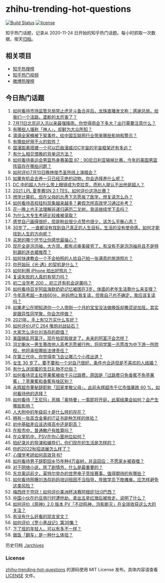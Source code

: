 # zhihu-trending-hot-questions

[![Build Status](https://github.com/justjavac/zhihu-trending-hot-questions/workflows/ci/badge.svg?branch=master)](https://github.com/justjavac/zhihu-trending-hot-questions/actions)
[![license](https://img.shields.io/github/license/justjavac/zhihu-trending-hot-questions)](https://github.com/justjavac/zhihu-trending-hot-questions/blob/master/LICENSE)

知乎热门话题，记录从 2020-11-24 日开始的知乎热门话题。每小时抓取一次数据，按天[归档](./archives)。

## 相关项目

- [知乎热搜榜](https://github.com/justjavac/zhihu-trending-top-search)
- [知乎热门视频](https://github.com/justjavac/zhihu-trending-hot-video)
- [微博热搜榜](https://github.com/justjavac/weibo-trending-hot-search)

## 今日热门话题

<!-- BEGIN -->
<!-- 最后更新时间 Mon Jul 12 2021 01:09:31 GMT+0800 (China Standard Time) -->

1. [如何看待市场监管总局禁止虎牙斗鱼合并后，龙珠直播发文称：感谢总局，给我们一个活路，垄断的太厉害了？](https://www.zhihu.com/question/471401960)
2. [7月11日北京迎入汛以来最强降雨，你觉得雨会下多大？出行需要注意什么？](https://www.zhihu.com/question/471533010)
3. [有哪些人堪称「神人」，却鲜为大众所知？](https://www.zhihu.com/question/39408533)
4. [滴滴全家桶被下架事件，给中国互联网行业带来哪些影响和警示？](https://www.zhihu.com/question/471242804)
5. [有哪些好用不火的软件？](https://www.zhihu.com/question/310110592)
6. [国漫距离搭建一个可以匹敌漫威/DC宇宙的宇宙框架还有多远？](https://www.zhihu.com/question/470496281)
7. [有什么相见恨晚的背单词方法？](https://www.zhihu.com/question/48040579)
8. [如何看待奥运会男篮热身赛美国
   87：90尼日利亚输掉比赛，今年的美国男篮阵容存在哪些问题？](https://www.zhihu.com/question/471503895)
9. [如何评价7月10日晚林俊杰圣所线上演唱会？](https://www.zhihu.com/question/471435723)
10. [如果有机会去养一只已经灭绝的动物，你会选择养什么呢？](https://www.zhihu.com/question/408285096)
11. [DC 中的超人为什么带上眼镜成为克拉克，而别人就认不出他是超人？](https://www.zhihu.com/question/470959218)
12. [2021 LPL 夏季赛SN 2:1 TES，如何评价这场比赛？](https://www.zhihu.com/question/471568606)
13. [想学计算机，但在父母的怂恿下志愿报了医学，想复读怎么办？](https://www.zhihu.com/question/470621971)
14. [如何看待高校挂科现象越来越多？暑假怎样高效学习通过补考？](https://www.zhihu.com/question/471551123)
15. [花一晚上也无法理解非递归遍历二叉树，我该继续学下去吗？](https://www.zhihu.com/question/387295413)
16. [为什么大专生考研比较难被录取？](https://www.zhihu.com/question/271013499)
17. [感觉自己画得很好，但是粉丝很少点赞也很少，该怎么平衡心态？](https://www.zhihu.com/question/471412359)
18. [30岁了，一直都没有找到自己真正的人生目标，生活的没有使命感，如何才能找到人生的方向呢？](https://www.zhihu.com/question/19760164)
19. [买房的哪个环节让你感觉最操心？](https://www.zhihu.com/question/470473641)
20. [现在全是泡泡袖，大方领，都有点审美疲劳了，有没有不是泡泡袖并且不是特别漏的连衣裙推荐？](https://www.zhihu.com/question/462523005)
21. [如何快速教会一个不会拍照的人给自己拍一张满意的旅游照片？](https://www.zhihu.com/question/21683968)
22. [你开始玩《光·遇》的契机是什么？](https://www.zhihu.com/question/466376863)
23. [如何利用 iPhone 拍出好照片？](https://www.zhihu.com/question/20746932)
24. [复读失败的人真的有努力吗？](https://www.zhihu.com/question/468243821)
25. [初二没学考 200 ，初三还有机会逆袭吗？](https://www.zhihu.com/question/469647742)
26. [如何看待百岁阿兹海默奶奶记忆被困在3岁，体面的老年生活靠什么来支撑？](https://www.zhihu.com/question/471164232)
27. [今年高考超一本线60分，爸妈想让我复读，但我自己也不确定，我应该复读吗？](https://www.zhihu.com/question/470979430)
28. [如果老公在明知道你一个人带刚一个月的宝宝没法做晚饭却撒谎说加班，其实是跟异性同学聚，你会怎样做？](https://www.zhihu.com/question/470868422)
29. [2021年，手上有12万买什么车好？](https://www.zhihu.com/question/453534204)
30. [如何评价UFC 264 嘴炮对战钻石？](https://www.zhihu.com/question/471526401)
31. [大家怎么评价刘浩存的颜值？](https://www.zhihu.com/question/415082238)
32. [美国搞乱阿富汗，现在拍屁股就走了，未来的阿富汗会怎样？](https://www.zhihu.com/question/470254637)
33. [河北衡水一男生篡改他人高考志愿被行拘，将同学第一志愿改为中下游一所院校，他将承担哪些法律责任？](https://www.zhihu.com/question/471217744)
34. [在第三代中，你觉得李飞会让哪几个小孩出道？](https://www.zhihu.com/question/469727398)
35. [女生 30
    岁了，要不要和一个对自己很好、条件也合适但是不喜欢的人结婚？](https://www.zhihu.com/question/463821091)
36. [有什么送闺蜜的生日礼物不烂俗？](https://www.zhihu.com/question/310113748)
37. [如何看待货主拉苹果蕉被收千元过路费，原因是「过路费只免香蕉不免苹果蕉」？苹果蕉和香蕉有啥区别？](https://www.zhihu.com/question/471137088)
38. [永辉超市董秘辞职称「回家孝敬父母」，此前永辉超市千亿市值暴跌 60
    %，如何看待他的选择？](https://www.zhihu.com/question/470636516)
39. [如何看待「王尼玛」恶搞「奥特曼」一案即将开庭，此案结果会如何？会产生哪些影响？](https://www.zhihu.com/question/471109088)
40. [人大附中的年级前十是什么样的存在？](https://www.zhihu.com/question/322801940)
41. [拥有一张高含金量的IT证书是种怎样的体验？](https://www.zhihu.com/question/470628182)
42. [初中基础差应该选择高中还是职高？](https://www.zhihu.com/question/470991038)
43. [在股市中，普通散户有胜算吗？](https://www.zhihu.com/question/462749796)
44. [在众掌机中，PSV在你心里地位如何？](https://www.zhihu.com/question/471086899)
45. [拍纪录片的导演和编导们，你们现在的生活是怎样的？](https://www.zhihu.com/question/21367029)
46. [你的2022秋招进展怎么样了？](https://www.zhihu.com/question/351714717)
47. [心理学考研如何高效背书?](https://www.zhihu.com/question/367658708)
48. [如何看待男子辞职回乡15年种4万亩树，并且回应：不愿家乡被吞噬？](https://www.zhihu.com/question/471104371)
49. [对于网络小说，除了剧情外，什么是最重要的？](https://www.zhihu.com/question/471258652)
50. [东京奥运前夕，英特尔举办的世界电子竞技赛事，值得期待的有哪些？](https://www.zhihu.com/question/471064617)
51. [如何看待网曝刘浩存妈妈培训班因不当指导，导致学员下肢瘫痪，应怎样避免这类风险？](https://www.zhihu.com/question/471509047)
52. [梅西终于夺冠！如何评价美洲杯决赛阿根廷1比0巴西？](https://www.zhihu.com/question/471502194)
53. [中国小伙在约旦旅行时遭抢劫，拿出五星红旗后被放走，说明了什么？](https://www.zhihu.com/question/471187170)
54. [如何评价《原神》2.0 版本
    PV「不动鸣神，泡影断灭」在全球收获这么大的关注？](https://www.zhihu.com/question/471289239)
55. [有没有什么好看的现言宠文？](https://www.zhihu.com/question/296896817)
56. [如何评价《罗小黑战记》第39集？](https://www.zhihu.com/question/471096080)
57. [下了班的年轻人，可以有多不一样？](https://www.zhihu.com/question/471089114)
58. [做饭「翻车」是一种什么体验？](https://www.zhihu.com/question/470377393)

<!-- END -->

历史归档 [./archives](./archives)

### License

[zhihu-trending-hot-questions](https://github.com/justjavac/zhihu-trending-hot-questions)
的源码使用 MIT License 发布。具体内容请查看 [LICENSE](./LICENSE) 文件。
